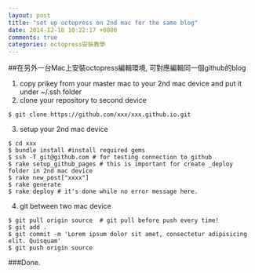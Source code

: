 ```yaml
---
layout: post
title: "set up octopress on 2nd mac for the same blog"
date: 2014-12-18 10:22:17 +0800
comments: true
categories: octopress安裝教學
---
```

##在另外一台Mac上安裝octopress編輯環境, 可對應編輯同一個github的blog

1. copy prikey from your master mac to your 2nd mac device and put it under ~/.ssh folder
2. clone your repository to second device
```
$ git clone https://github.com/xxx/xxx.github.io.git

```
3. setup your 2nd mac device
```
$ cd xxx
$ bundle install #install required gems
$ ssh -T git@github.com # for testing connection to github
$ rake setup_github_pages # this is important for create _deploy folder in 2nd mac device
$ rake new_post["xxxx"] 
$ rake generate
$ rake deploy # it's done while no error message here.
```

4. git between two mac device  
```
$ git pull origin source  # git pull before push every time!
$ git add .
$ git commit -m 'Lorem ipsum dolor sit amet, consectetur adipisicing elit. Quisquam'
$ git push origin source
```

###Done.

